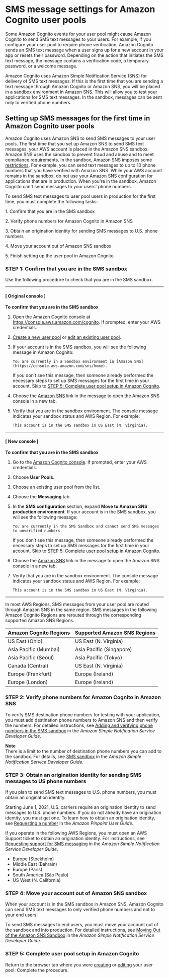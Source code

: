 # SMS message settings for Amazon Cognito user pools<a name="user-pool-sms-settings"></a>

Some Amazon Cognito events for your user pool might cause Amazon Cognito to send SMS text messages to your users\. For example, if you configure your user pool to require phone verification, Amazon Cognito sends an SMS text message when a user signs up for a new account in your app or resets their password\. Depending on the action that initiates the SMS text message, the message contains a verification code, a temporary password, or a welcome message\.

Amazon Cognito uses Amazon Simple Notification Service \(SNS\) for delivery of SMS text messages\. If this is the first time that you are sending a text message through Amazon Cognito or Amazon SNS, you will be placed in a sandbox environment in Amazon SNS\. This will allow you to test your applications for SMS text messages\. In the sandbox, messages can be sent only to verified phone numbers\. 

## Setting up SMS messages for the first time in Amazon Cognito user pools<a name="user-pool-sms-settings-first-time"></a>

Amazon Cognito uses Amazon SNS to send SMS messages to your user pools\. The first time that you set up Amazon SNS to send SMS text messages, your AWS account is placed in the Amazon SNS sandbox\. Amazon SNS uses the sandbox to prevent fraud and abuse and to meet compliance requirements\. In the sandbox, Amazon SNS imposes some [restrictions](https://docs.aws.amazon.com/sns/latest/dg/sns-sms-sandbox.html)\. For example, you can send text messages to up to 10 phone numbers that you have verified with Amazon SNS\. While your AWS account remains in the sandbox, do not use your Amazon SNS configuration for applications that are in production\. When you're in the sandbox, Amazon Cognito can't send messages to your users' phone numbers\.

To send SMS text messages to user pool users in production for the first time, you must complete the following tasks:

1\. Confirm that you are in the SMS sandbox

2\. Verify phone numbers for Amazon Cognito in Amazon SNS

3\. Obtain an origination identity for sending SMS messages to U\.S\. phone numbers

4\. Move your account out of Amazon SNS sandbox

5\. Finish setting up the user pool in Amazon Cognito

### STEP 1: Confirm that you are in the SMS sandbox<a name="user-pool-sms-settings-first-time-confirm-sandbox"></a>

Use the following procedure to check that you are in the SMS sandbox\.

------
#### [ Original console ]

**To confirm that you are in the SMS sandbox**

1. Open the Amazon Cognito console at [https://console\.aws\.amazon\.com/cognito](https://console.aws.amazon.com/cognito)\. If prompted, enter your AWS credentials\.

1. [Create a new user pool](cognito-user-pool-as-user-directory.md) or [edit an existing user pool](signing-up-users-in-your-app.md#verification-configure)\.

1. If your account is in the SMS sandbox, you will see the following message in Amazon Cognito:

   `You are currently in a Sandbox environment in [Amazon SNS](https://console.aws.amazon.com/sns/home).`

   If you don’t see this message, then someone already performed the necessary steps to set up SMS messages for the first time in your account\. Skip to [STEP 5: Complete user pool setup in Amazon Cognito](#user-pool-sms-settings-first-time-finish-user-pool)\.

1. Choose the [Amazon SNS](https://console.aws.amazon.com/sns/home) link in the message to open the Amazon SNS console in a new tab\.

1. Verify that you are in the sandbox environment\. The console message indicates your sandbox status and AWS Region\. For example:

   `This account is in the SMS sandbox in US East (N. Virginia).`

------
#### [ New console ]

**To confirm that you are in the SMS sandbox**

1. Go to the [Amazon Cognito console](https://console.aws.amazon.com/cognito/home)\. If prompted, enter your AWS credentials\.

1. Choose **User Pools**\.

1. Choose an existing user pool from the list\.

1. Choose the **Messaging** tab\.

1. In the **SMS configuration** section, expand **Move to Amazon SNS production environment**\. If your account is in the SMS sandbox, you will see the following message:

   `You are currently in the SMS Sandbox and cannot send SMS messages to unverified numbers.`

   If you don’t see this message, then someone already performed the necessary steps to set up SMS messages for the first time in your account\. Skip to [STEP 5: Complete user pool setup in Amazon Cognito](#user-pool-sms-settings-first-time-finish-user-pool)\.

1. Choose the [Amazon SNS](https://console.aws.amazon.com/sns/home) link in the message to open the Amazon SNS console in a new tab\.

1. Verify that you are in the sandbox environment\. The console message indicates your sandbox status and AWS Region\. For example:

   `This account is in the SMS sandbox in US East (N. Virginia).`

------

In most AWS Regions, SMS messages from your user pool are routed through Amazon SNS in the same region\. SMS messages in the following Amazon Cognito Regions are rerouted through the corresponding supported Amazon SNS Regions\. 


| Amazon Cognito Regions | Supported Amazon SNS Regions | 
| --- | --- | 
| US East \(Ohio\) | US East \(N\. Virginia\) | 
| Asia Pacific \(Mumbai\) | Asia Pacific \(Singapore\) | 
| Asia Pacific \(Seoul\) | Asia Pacific \(Tokyo\) | 
| Canada \(Central\) | US East \(N\. Virginia\) | 
| Europe \(Frankfurt\) | Europe \(Ireland\) | 
| Europe \(London\) | Europe \(Ireland\) | 

### STEP 2: Verify phone numbers for Amazon Cognito in Amazon SNS<a name="user-pool-sms-settings-first-time-verify-numbers"></a>

To verify SMS destination phone numbers for testing with your application, you must add destination phone numbers to Amazon SNS and then verify the numbers\. For detailed instructions, see [Adding and verifying phone numbers in the SMS sandbox](https://docs.aws.amazon.com/sns/latest/dg/sns-sms-sandbox-verifying-phone-numbers.html) in the *Amazon Simple Notification Service Developer Guide*\.

**Note**  
There is a limit to the number of destination phone numbers you can add to the sandbox\. For details, see [SMS sandbox](https://docs.aws.amazon.com/sns/latest/dg/sns-sms-sandbox.html) in the *Amazon Simple Notification Service Developer Guide*\.

### STEP 3: Obtain an origination identity for sending SMS messages to US phone numbers<a name="user-pool-sms-settings-first-time-origination"></a>

If you plan to send SMS text messages to U\.S\. phone numbers, you must obtain an origination identity\. 

Starting June 1, 2021, U\.S\. carriers require an origination identity to send messages to U\.S\. phone numbers\. If you do not already have an origination identity, you must get one\. To learn how to obtain an origination identity, see [ Requesting a number](https://docs.aws.amazon.com/pinpoint/latest/userguide/settings-request-number.html) in the *Amazon Pinpoint User Guide*\.

If you operate in the following AWS Regions, you must open an AWS Support ticket to obtain an origination identity\. For instructions, see [Requesting support for SMS messaging](https://docs.aws.amazon.com/sns/latest/dg/channels-sms-awssupport.html) in the *Amazon Simple Notification Service Developer Guide*\.
+ Europe \(Stockholm\)
+ Middle East \(Bahrain\)
+ Europe \(Paris\)
+ South America \(São Paulo\)
+ US West \(N\. California\)

### STEP 4: Move your account out of Amazon SNS sandbox<a name="user-pool-sms-settings-first-time-out-sandbox"></a>

When your account is in the SMS sandbox in Amazon SNS, Amazon Cognito can send SMS text messages to only verified phone numbers and not to your end users\.

To send SMS messages to end users, you must move your account out of the sandbox and into production\. For detailed instructions, see [Moving Out of the Amazon SNS Sandbox](https://docs.aws.amazon.com/sns/latest/dg/sns-sms-sandbox.html) in the *Amazon Simple Notification Service Developer Guide*\.

### STEP 5: Complete user pool setup in Amazon Cognito<a name="user-pool-sms-settings-first-time-finish-user-pool"></a>

Return to the browser tab where you were [creating](cognito-user-pool-as-user-directory.md) or [editing](signing-up-users-in-your-app.md#verification-configure) your user pool\. Complete the procedure\. 